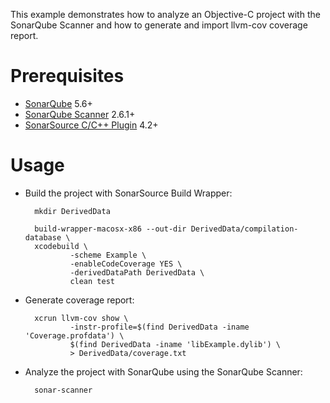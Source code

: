 This example demonstrates how to analyze an Objective-C project with the SonarQube Scanner and how to generate and import llvm-cov coverage report.

Prerequisites
=============
* [SonarQube](http://www.sonarqube.org/downloads/) 5.6+
* [SonarQube Scanner](http://docs.sonarqube.org/display/SCAN/Analyzing+with+SonarQube+Scanner) 2.6.1+
* [SonarSource C/C++ Plugin](http://www.sonarsource.com/products/plugins/languages/cpp/) 4.2+

Usage
=====
* Build the project with SonarSource Build Wrapper:

        mkdir DerivedData

        build-wrapper-macosx-x86 --out-dir DerivedData/compilation-database \
        xcodebuild \
                -scheme Example \
                -enableCodeCoverage YES \
                -derivedDataPath DerivedData \
                clean test

* Generate coverage report:

        xcrun llvm-cov show \
                -instr-profile=$(find DerivedData -iname 'Coverage.profdata') \
                $(find DerivedData -iname 'libExample.dylib') \
                > DerivedData/coverage.txt

* Analyze the project with SonarQube using the SonarQube Scanner:

        sonar-scanner
